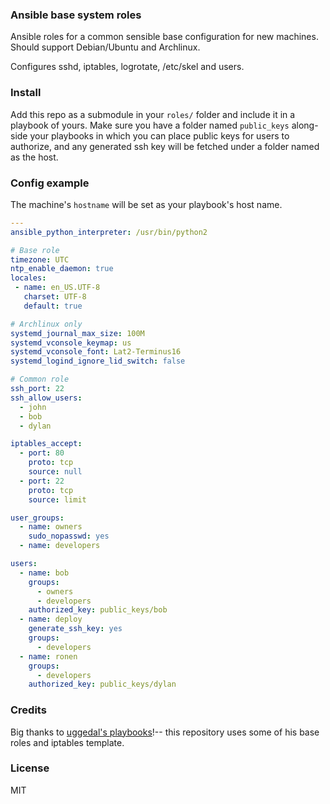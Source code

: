 ### Ansible base system roles

Ansible roles for a common sensible base configuration for new machines. Should support Debian/Ubuntu and Archlinux.

Configures sshd, iptables, logrotate, /etc/skel and users.

### Install
Add this repo as a submodule in your `roles/` folder and include it in
a playbook of yours.
Make sure you have a folder named `public_keys` along-side your playbooks
in which you can place public keys for users to authorize, and any
generated ssh key will be fetched under a folder named as the host.

### Config example
The machine's `hostname` will be set as your playbook's host name.

```yaml
---
ansible_python_interpreter: /usr/bin/python2

# Base role
timezone: UTC
ntp_enable_daemon: true
locales:
 - name: en_US.UTF-8
   charset: UTF-8
   default: true

# Archlinux only
systemd_journal_max_size: 100M
systemd_vconsole_keymap: us
systemd_vconsole_font: Lat2-Terminus16
systemd_logind_ignore_lid_switch: false

# Common role
ssh_port: 22
ssh_allow_users:
  - john
  - bob
  - dylan

iptables_accept:
  - port: 80
    proto: tcp
    source: null
  - port: 22
    proto: tcp
    source: limit

user_groups:
  - name: owners
    sudo_nopasswd: yes
  - name: developers

users:
  - name: bob
    groups:
      - owners
      - developers
    authorized_key: public_keys/bob
  - name: deploy
    generate_ssh_key: yes
    groups:
      - developers
  - name: ronen
    groups:
      - developers
    authorized_key: public_keys/dylan
```

### Credits
Big thanks to [uggedal's playbooks]!-- this repository uses some of his
base roles and iptables template.

### License
MIT

[uggedal's playbooks]: https://github.com/uggedal/playbooks
